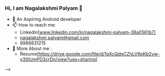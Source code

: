 ### Hi, I am Nagalakshmi Palyam 👋

- 🔭 An Aspiring Android developer
- 📫 How to reach me:
     * Linkedin[www.linkedin.com/in/nagalakshmi-palyam-38a0561b7]
     * nagalakshmi.palyam@gmail.com
     * 9989831215
- 💬 More About me :
     * Resume[https://drive.google.com/file/d/1pXcQdgCZhLV9pKb2vw-y3SIUmPD3crDn/view?usp=sharing]

-->
